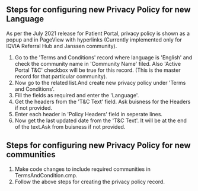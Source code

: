 ## Steps for configuring new Privacy Policy for new Language

As per the July 2021 release for Patient Portal, privacy policy is shown as a popup and in PageView with hyperlinks (Currently implemented only for IQVIA Referral Hub and Janssen community).

1. Go to the 'Terms and Conditions' record where language is 'English' and check the community name in 'Community Name' filed. Also 'Active Portal T&C' checkbox will be true for this record. (This is the master record for that particular community).
2. Now go to the related list.And create new privacy policy under 'Terms and Conditions'.
3. Fill the fields as required and enter the 'Language'.
4. Get the headers from the 'T&C Text' field. Ask buisness for the Headers if not provided.
5. Enter each header in 'Policy Headers' field in seperate lines.
6. Now get the last updated date from the 'T&C Text'. It will be at the end of the text.Ask from buisness if not provided.

## Steps for configuring new Privacy Policy for new communities

1. Make code changes to include required communities in TermsAndCondition.cmp.
2. Follow the above steps for creating the privacy policy record.
